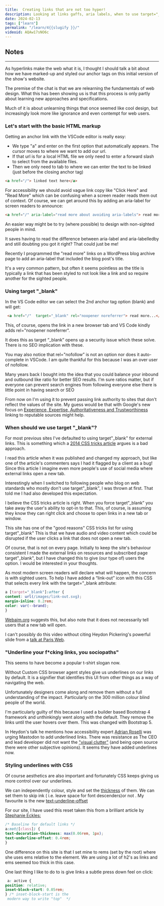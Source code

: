 ```yaml
---
title:  Creating links that are not too hyper!
description: Looking at links gaffs, aria labels, when to use target="_blank" and underlining links with CSS. 
date: 2024-02-13
tags: ["learn"]
permalink: "/learn/4{{slugify }}/"
videoid: AQAw17sNO6c
---
```


## Notes
----------

As hyperlinks make the web what it is, I thought I should talk a bit about how we have marked-up and styled our anchor tags on this initial version of the show's website.

The premise of the chat is that we are relearning the fundamentals of web design. What this has been showing us is that this process is only partly about learning new approaches and specifications.

Much of it is about unlearning things that once seemed like cool design, but increasingly look more like ignorance and even contempt for web users.

### Let's start with the basic HTML markup

Getting an anchor link with the VSCode editor is really easy:

*   We type "a" and enter on the first option that automatically appears. The cursor moves to where we want to add our url.
*   If that url is for a local HTML file we only need to enter a forward slash to select from the available files.
*   Then we only need to tab to where we can enter the text to be linked (just before the closing anchor tag)

``` html
<a href="/"> linked text here</a>
```
For accessibility we should avoid vague link copy like "Click Here" and "Read More" which can be confusing when a screen reader reads them out of context. Of course, we can get around this by adding an aria-label for screen readers to announce:
``` html
<a href="/" aria-label="read more about avoiding aria-labels"> read more...</a>
```
An easier way might be to try (where possible) to design with non-sighted people in mind.

It saves having to read the difference between aria-label and aria-labelledby and still doubting you got it right? That could just be me!

Recently I programmed the "read more" links on a WordPress blog archive page to add an aria-label that included the blog post's title.

It's a very common pattern, but often it seems pointless as the title is typically a link that has been styled to not look like a link and so require another for the sighted people.

### Using target "\_blank"

In the VS Code editor we can select the 2nd anchor tag option (blank) and will get:

```html
 <a href="/"  target="_blank" rel="noopener noreferrer"> read more...</a>
```
This, of course, opens the link in a new browser tab and VS Code kindly adds rel="noopener noreferrer".

It does this as target “\_blank” opens up a security issue which these solve. There is no SEO implication with these.

You may also notice that rel="nofollow” is not an option nor does it auto-complete in VSCode. I am quite thankful for this because I was an over user of nofollow.

Many years back I bought into the idea that you could balance your inbound and outbound like ratio for better SEO results. I'm sure ratios matter, but if everyone can prevent search engines from following everyone else there is little point in having search or SEO

From now on I'm using it to prevent passing link authority to sites that don't reflect the values of the site. My guess would be that with Google's new focus on [Experience, Expertise, Authoritativeness and Trustworthiness](https://developers.google.com/search/blog/2022/12/google-raters-guidelines-e-e-a-t) linking to reputable sources might help.

### When should we use target "\_blank"?

For most previous sites I've defaulted to using target"\_blank" for external links. This is something which a [2014 CSS tricks article](https://css-tricks.com/use-target_blank/) argues is a bad approach.

I read this article when it was published and changed my approach, but like one of the article's commenters says I had it flagged by a client as a bug! Since this article I imagine even more people's use of social media where external links open a new tab.

Interestingly when I switched to following people who blog on web standards who mostly don't use target"\_blank", I was thrown at first. That told me I had also developed this expectation.

I believe the CSS tricks article is right. When you force target”\_blank” you take away the user's ability to opt-in to that. This, of course, is assuming they know they can right click and choose to open links in a new tab or window.

This site has one of the "good reasons" CSS tricks list for using target"\_blank" This is that we have audio and video content which could be disrupted if the user clicks a link that does not open a new tab.

Of course, that is not on every page. Initially to keep the site's behaviour consistent I made the external links on resources and subscribed page target"\_blank", but I have changed this to give (our type of) users the option. I would be interested in your thoughts.

As most modern screen readers will declare what will happen, the concern is with sighted users. To help I have added a “link-out” icon with this CSS that selects every link with the target="\_blank attribute:

```css
a [target="_blank"]:after { 
content: url(/images/link-out.svg);
margin-inline: 0.2rem;
color: var(--brand);
}    
```
[Webaim.org](https://webaim.org/techniques/hypertext/hypertext_links#new_window) suggests this, but also note that it does not necessarily tell users that a new tab will open.

I can't possibly do this video without citing Heydon Pickering's powerful slide from a [talk at Paris Web](https://vimeo.com/377175838).

### "Underline your f\*cking links, you sociopaths"

This seems to have become a popular t-shirt slogan now.

Without Custom CSS browser agent styles give us underlines on our links by default. It is a signifier that identifies this UI from other things as a way of navigating the web.

Unfortunately designers come along and remove them without a full understanding of the impact. Particularly on the 300 million colour blind people of the world.

I'm particularly guilty of this because I used a builder based Bootstrap 4 framework and unthinkingly went along with the default. They remove the links until the user hovers over them. This was changed with Bootstrap 5.

In Heydon's talk he mentions how accessibility expert [Adrian Roselli](https://adrianroselli.com/) was urging Mastodon to add underlined links. There was resistance as The CEO and lead developer did not want the ["visual clutter"](https://github.com/mastodon/mastodon/pull/9898#issuecomment-456410756) (and being open source there were other subjective opinions). It seems they have added underlines now.

### Styling underlines with CSS

Of course aesthetics are also important and fortunately CSS keeps giving us more control over our underlines.

We can independently colour, style and set the [thickness](https://developer.mozilla.org/en-US/docs/Web/CSS/text-decoration-thickness) of them. We can set them to skip ink ( i.e. leave space for font descenders)or not . My favourite is the new [text-underline-offset](https://developer.mozilla.org/en-US/docs/Web/CSS/text-underline-offset)

For our site, I have used this reset taken this from a brilliant article by [Stephanie Eckles:](https://moderncss.dev/modern-css-for-dynamic-component-based-architecture/#css-reset-additions)

 ```css
 /* Baseline for default links */
a:not([class]) {
text-decoration-thickness: max(0.06rem, 1px);
text-underline-offset: 0.4rem;
 }
```
One difference on this site is that I set mine to rems (set by the root) where she uses ems relative to the element. We are using a lot of h2's as links and ems seemed too thick in this case.

One last thing I like to do to is give links a subtle press down feel on click:
```css
 a: active { 
position: relative;
inset-block-start: 0.05rem;
} /* inset-block-start is the
 modern way to write "top"  */  

 ```